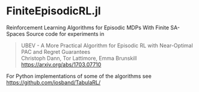 # FiniteEpisodicRL.jl
Reinforcement Learning Algorithms for Episodic MDPs With Finite SA-Spaces
Source code for experiments in 

> UBEV - A More Practical Algorithm for Episodic RL with Near-Optimal PAC and Regret Guarantees<br>
Christoph Dann, Tor Lattimore, Emma Brunskill<br>
https://arxiv.org/abs/1703.07710

For Python implementations of some of the algorithms see https://github.com/iosband/TabulaRL/
